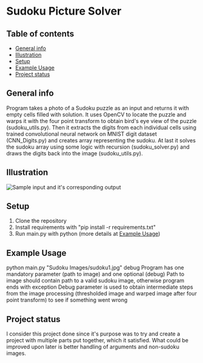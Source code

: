 # Sudoku Picture Solver
## Table of contents
* [General info](#general-info)
* [Illustration](#illustration)
* [Setup](#setup)
* [Example Usage](#example-usage)
* [Project status](#project-status)

## General info
Program takes a photo of a Sudoku puzzle as an input and returns it with empty cells filled with solution. It uses OpenCV to locate the puzzle and warps it with the four point transform to obtain bird's eye view of the puzzle (sudoku_utils.py). Then it extracts the digits from each individual cells using trained convolutional neural  network on MNIST digit dataset (CNN_Digits.py) and creates array representing the sudoku. At last it solves the sudoku array using some logic with recursion (sudoku_solver.py) and draws the digits back into the image (sudoku_utils.py).

## Illustration
![Sample input and it's corresponding output]([https://imgur.com/a/6SJrlCo](https://i.imgur.com/QHBbkJ0.jpg))

## Setup
1. Clone the repository
2. Install requirements with "pip install -r requirements.txt"
3. Run main.py with python (more details at [Example Usage](#example-usage))

## Example Usage
python main.py "Sudoku Images/sudoku1.jpg" debug
Program has one mandatory parameter (path to image) and one optional (debug)
Path to image should contain path to a valid sudoku image, otherwise program ends with exception
Debug parameter is used to obtain intermediate steps from the image processing (thresholded image and warped image after four point transform) to see if something went wrong

## Project status
I consider this project done since it's purpose was to try and create a project with multiple parts put together, which it satisfied. What could be improved upon later is better handling of arguments and non-sudoku images.



